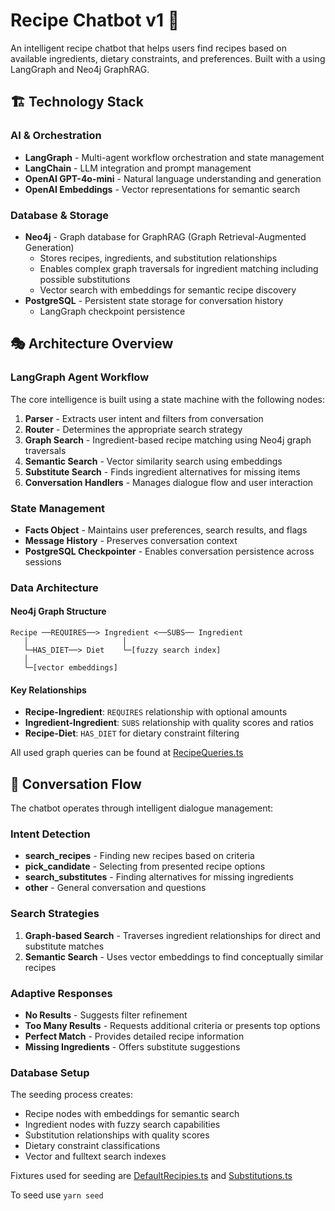 # Recipe Chatbot v1 🍳

An intelligent recipe chatbot that helps users find recipes based on available ingredients, dietary constraints, and preferences. Built with a using LangGraph and Neo4j GraphRAG.

## 🏗️ Technology Stack

### AI & Orchestration
- **LangGraph** - Multi-agent workflow orchestration and state management
- **LangChain** - LLM integration and prompt management
- **OpenAI GPT-4o-mini** - Natural language understanding and generation
- **OpenAI Embeddings** - Vector representations for semantic search

### Database & Storage
- **Neo4j** - Graph database for GraphRAG (Graph Retrieval-Augmented Generation)
  - Stores recipes, ingredients, and substitution relationships
  - Enables complex graph traversals for ingredient matching including possible substitutions
  - Vector search with embeddings for semantic recipe discovery
- **PostgreSQL** - Persistent state storage for conversation history
  - LangGraph checkpoint persistence

## 🎭 Architecture Overview

### LangGraph Agent Workflow
The core intelligence is built using a state machine with the following nodes:

1. **Parser** - Extracts user intent and filters from conversation
2. **Router** - Determines the appropriate search strategy
3. **Graph Search** - Ingredient-based recipe matching using Neo4j graph traversals
4. **Semantic Search** - Vector similarity search using embeddings
5. **Substitute Search** - Finds ingredient alternatives for missing items
6. **Conversation Handlers** - Manages dialogue flow and user interaction

### State Management
- **Facts Object** - Maintains user preferences, search results, and flags
- **Message History** - Preserves conversation context
- **PostgreSQL Checkpointer** - Enables conversation persistence across sessions

### Data Architecture

#### Neo4j Graph Structure
```
Recipe ──REQUIRES──> Ingredient <──SUBS── Ingredient
   │                     │
   └─HAS_DIET──> Diet    └─[fuzzy search index]
   │
   └─[vector embeddings]
```

#### Key Relationships
- **Recipe-Ingredient**: `REQUIRES` relationship with optional amounts
- **Ingredient-Ingredient**: `SUBS` relationship with quality scores and ratios
- **Recipe-Diet**: `HAS_DIET` for dietary constraint filtering

All used graph queries can be found at [RecipeQueries.ts](data/RecipeQueries.ts)

## 🔄 Conversation Flow

The chatbot operates through intelligent dialogue management:

### Intent Detection
- **search_recipes** - Finding new recipes based on criteria
- **pick_candidate** - Selecting from presented recipe options  
- **search_substitutes** - Finding alternatives for missing ingredients
- **other** - General conversation and questions

### Search Strategies
1. **Graph-based Search** - Traverses ingredient relationships for direct and substitute matches
2. **Semantic Search** - Uses vector embeddings to find conceptually similar recipes

### Adaptive Responses
- **No Results** - Suggests filter refinement
- **Too Many Results** - Requests additional criteria or presents top options
- **Perfect Match** - Provides detailed recipe information
- **Missing Ingredients** - Offers substitute suggestions


### Database Setup
The seeding process creates:
- Recipe nodes with embeddings for semantic search
- Ingredient nodes with fuzzy search capabilities
- Substitution relationships with quality scores
- Dietary constraint classifications
- Vector and fulltext search indexes

Fixtures used for seeding are [DefaultRecipies.ts](data/DefaultRecipies.ts) and [Substitutions.ts](data/Substitutions.ts)

To seed use `yarn seed`